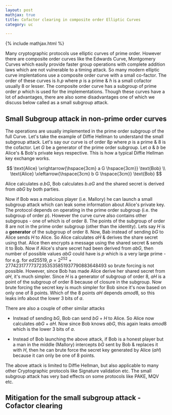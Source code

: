 ```yaml
---
layout: post
mathjax: true
title: Cofactor clearing in composite order Elliptic Curves
category: uc

---
```


{% include mathjax.html %}

Many cryptographic protocols use elliptic curves of prime order. However there are composite order curves like the Edwards Curve, Montgomery Curves which easily provide faster group operations with complete addition laws which are not vulnerable to a timing attack. So many modern elliptic curve implentations use a composite order curve with a small co-factor. The order of these curves is  $h.p$ where $p$ is a prime & $h$ is a small cofactor usually $8$ or lesser. The composite order curve has a subgroup of prime order $p$ which is used for the implementations. Though these curves have a lot of advantages, there are also some disadvantages one of which we discuss below called as a small subgroup attack.

## Small Subgroup attack in non-prime order curves

The operations are usually implemented in the prime order subgroup of the full Curve. Let's take the example of Diffie Hellman to understand the small subgroup attack. Let's say our curve is of order $8p$ where $p$ is a prime & $8$ is the cofactor. Let $G$ be a generator of the prime order subgroup. Let $a$ & $b$ be Alice's & Bob's private keys respective. This is how a typical Diffie Hellman key exchange works.

$$
\text{Alice} \xrightarrow{\hspace{3cm} a G \hspace{3cm}} \text{Bob} \\
\text{Alice} \xleftarrow{\hspace{3cm} b G \hspace{3cm}} \text{Bob}
$$

Alice calculates $a.bG$, Bob calculates $b.aG$ and the shared secret is derived from $abG$ by both parties.

Now if Bob was a malicious player (i.e. Mallory) he can launch a small subgroup attack which can leak some information about Alice's private key. The protocol depends on operating in the prime order subgroup (i.e. the subgroup of order $p$). However the curve curve also contains other subgroups - one of which is of order $8$. The points of the subgroup of order $8$ are not in the prime order subgroup (other than the identity). Lets say $H$ is a **generator** of the subgroup of order $8$. Now, Bab instead of sending $bG$ to Alice sends $H$ to Alice. So Alice calculates $aH$ & derives the share secret using that. Alice then encrypts a message using the shared secret & sends it to Bob. Now if Alice's share secret had been derived from $abG$, then number of possible values $abG$ could have is $p$ which is a very large prime - for e.g. for $ed25519$, $p = 2^{252} + 27742317777372353535851937790883648493$ so brute forcing is not possible. However, since Bob has made Alice derive her shared secret from $aH$, it's much simpler. Since $H$ is a generator of subgroup of order $8$, $aH$ is a point of the subgroup of order $8$ because of closure in the subgroup. Now brute forcing the secret key is much simpler for Bob since it's now based on only one of $8$ points. Which of the $8$ points $aH$ depends $a mod 8$, so this leaks info about the lower 3 bits of $a$. 

There are also a couple of other similar attacks 

- Instead of sending $bG$, Bob can send $bG + H$ to Alice. So Alice now calculates $abG + aH$. Now since Bob knows $abG$, this again leaks $a mod 8$ which is the lower 3 bits of $a$.

- Instead of Bob launching the above attack, if Bob is a honest player but a man in the middle (Mallory) intercepts $bG$ sent by Bob & replaces it with $H$, then he can brute force the secret key generated by Alice ($aH$) because it can only be one of $8$ points.

The above attack is limited to Diffie Hellman, but also applicable to many other Cryptographic protocols like Signature validation etc. The small subgroup attack has very bad effects on some protocols like PAKE, MQV etc.


## Mitigation for the small subgroup attack - Cofactor clearing



